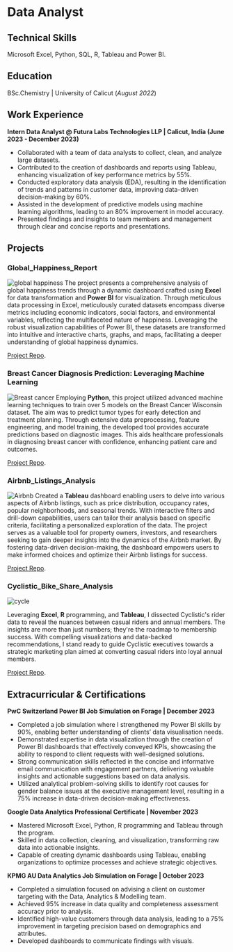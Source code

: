 # Data Analyst

## Technical Skills
Microsoft Excel, Python, SQL, R, Tableau and Power BI.

## Education
BSc.Chemistry |  University of Calicut  (_August 2022_)								       		

## Work Experience
**Intern Data Analyst @ Futura Labs Technologies LLP | Calicut, India (June 2023 - December 2023)**
- Collaborated with a team of data analysts to collect, clean, and analyze large datasets.
-	Contributed to the creation of dashboards and reports using Tableau, enhancing visualization of key performance metrics by 55%.
-	Conducted exploratory data analysis (EDA), resulting in the identification of trends and patterns in customer data, improving data-driven decision-making by 60%.
-	Assisted in the development of predictive models using machine learning algorithms, leading to an 80% improvement in model accuracy.
-	Presented findings and insights to team members and management through clear and concise reports and presentations.


## Projects
### Global_Happiness_Report
![global happiness](https://github.com/Safeedha-7/SafeedhaNasrin.github.io/assets/147964860/ad761a51-d09e-4818-b3fd-9fabbd628f26)
The project presents a comprehensive analysis of global happiness trends through a dynamic dashboard crafted using **Excel** for data transformation and **Power BI** for visualization.
Through meticulous data processing in Excel, meticulously curated datasets encompass diverse metrics including economic indicators, social factors, and environmental variables, reflecting the multifaceted nature of happiness. Leveraging the robust visualization capabilities of Power BI, these datasets are transformed into intuitive and interactive charts, graphs, and maps, facilitating a deeper understanding of global happiness dynamics.

[Project Repo](https://github.com/Safeedha-7/Global_Happiness_Report.git).

### Breast Cancer Diagnosis Prediction: Leveraging Machine Learning
![Breast cancer](https://github.com/Safeedha-7/SafeedhaNasrin.github.io/assets/147964860/ad9ab938-9257-4213-82b2-05921129f807)
Employing **Python**, this project utilized advanced machine learning techniques to train over 5 models on the Breast Cancer Wisconsin dataset. The aim was to predict tumor types for early detection and treatment planning. Through extensive data preprocessing, feature engineering, and model training, the developed tool provides accurate predictions based on diagnostic images. This aids healthcare professionals in diagnosing breast cancer with confidence, enhancing patient care and outcomes.

[Project Repo](https://github.com/Safeedha-7/Breast-Cancer-Wisconsin-Analysis.git).

### Airbnb_Listings_Analysis
![Airbnb](https://github.com/Safeedha-7/SafeedhaNasrin.github.io/assets/147964860/f0b8cff2-eeba-456c-a05a-d08f10140f10)
Created a **Tableau** dashboard enabling users to delve into various aspects of Airbnb listings, such as price distribution, occupancy rates, popular neighborhoods, and seasonal trends. With interactive filters and drill-down capabilities, users can tailor their analysis based on specific criteria, facilitating a personalized exploration of the data. The project serves as a valuable tool for property owners, investors, and researchers seeking to gain deeper insights into the dynamics of the Airbnb market. By fostering data-driven decision-making, the dashboard empowers users to make informed choices and optimize their Airbnb listings for success.

[Project Repo](https://github.com/Safeedha-7/Airbnb_Listings_Analysis.git).

### Cyclistic_Bike_Share_Analysis
![cycle](https://github.com/Safeedha-7/SafeedhaNasrin.github.io/assets/147964860/eda4f189-865c-4e99-b096-35233e1aba24)

Leveraging **Excel**, **R** programming, and **Tableau**, I dissected Cyclistic's rider data to reveal the nuances between casual riders and annual members. The insights are more than just numbers; they're the roadmap to membership success. With compelling visualizations and data-backed recommendations, I stand ready to guide Cyclistic executives towards a strategic marketing plan aimed at converting casual riders into loyal annual members.

[Project Repo](https://github.com/Safeedha-7/Cyclistic_Bike_Share_Analysis.git).

## Extracurricular & Certifications
**PwC Switzerland Power BI Job Simulation on Forage | December 2023**
-	Completed a job simulation where I strengthened my Power BI skills by 90%, enabling better understanding of clients’ data visualisation needs.
-	Demonstrated expertise in data visualization through the creation of Power BI dashboards that effectively conveyed KPIs, showcasing the ability to respond to client requests with well-designed solutions.
-	Strong communication skills reflected in the concise and informative email communication with engagement partners, delivering valuable insights and actionable suggestions based on data analysis.
-	Utilized analytical problem-solving skills to identify root causes for gender balance issues at the executive management level, resulting in a 75% increase in data-driven decision-making effectiveness.

**Google Data Analytics Professional Certificate | November 2023**
-	Mastered Microsoft Excel, Python, R programming and Tableau through the program.
-	Skilled in data collection, cleaning, and visualization, transforming raw data into actionable insights.
-	Capable of creating dynamic dashboards using Tableau, enabling organizations to optimize processes and achieve strategic objectives.

**KPMG AU Data Analytics Job Simulation on Forage | October 2023**
-	Completed a simulation focused on advising a client on customer targeting with the Data, Analytics & Modelling team.
-	Achieved 95% increase in data quality and completeness assessment accuracy prior to analysis.
-	Identified high-value customers through data analysis, leading to a 75% improvement in targeting precision based on demographics and attributes.
-	Developed dashboards to communicate findings with visuals.




